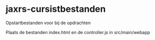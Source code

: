 # jaxrs-cursistbestanden

Opstartbestanden voor bij de opdrachten

Plaats de bestanden index.html en de controller.js in src/main/webapp
